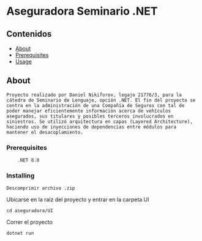 # Aseguradora Seminario .NET

## Contenidos

- [About](#about)
- [Prerequisites](#prerequisites)
- [Usage](#usage)

## About <a name = "about"></a>
    Proyecto realizado por Daniel Nikiforov, legajo 21776/3, para la cátedra de Seminario de Lenguaje, opción .NET. El fin del proyecto se centra en la administración de una Compañía de Seguros con tal de poder manejar eficientemente información acerca de vehículos asegurados, sus titulares y posibles terceros involucrados en siniestros. Se utilizó arquitectura en capas (Layered Architecture), haciendo uso de inyecciones de dependencias entre módulos para mantener el desacoplamiento.

### Prerequisites

```
    .NET 8.0
```

### Installing

```
Descomprimir archivo .zip
```

Ubicarse en la raíz del proyecto y entrar en la carpeta UI
```
cd aseguradora/UI
```

Correr el proyecto
```
dotnet run
```
